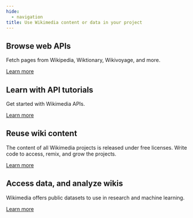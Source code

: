 ```yaml
---
hide:
  - navigation
title: Use Wikimedia content or data in your project
---
```


## Browse web APIs

Fetch pages from Wikipedia, Wiktionary, Wikivoyage, and more.

[Learn more](apis.md)

## Learn with API tutorials

Get started with Wikimedia APIs.

[Learn more](tutorials.md)

## Reuse wiki content

The content of all Wikimedia projects is released under free licenses. Write code to access, remix, and grow the projects.

[Learn more](content.md)

## Access data, and analyze wikis

Wikimedia offers public datasets to use in research and machine learning.

[Learn more](data.md)